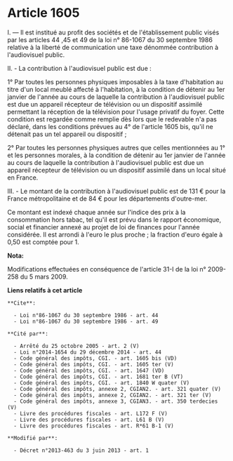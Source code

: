 # Article 1605

I. ― Il est institué au profit des sociétés et de l'établissement public visés par les articles 44 ,45 et 49 de la loi n°
86-1067 du 30 septembre 1986 relative à la liberté de communication une taxe dénommée contribution à l'audiovisuel public. 

II. - La contribution à l'audiovisuel public est due : 

1° Par toutes les personnes physiques imposables à la taxe d'habitation au titre d'un local meublé affecté à l'habitation, à
la condition de détenir au 1er janvier de l'année au cours de laquelle la contribution à l'audiovisuel public est due un
appareil récepteur de télévision ou un dispositif assimilé permettant la réception de la télévision pour l'usage privatif du
foyer. Cette condition est regardée comme remplie dès lors que le redevable n'a pas déclaré, dans les conditions prévues au
4° de l'article 1605 bis, qu'il ne détenait pas un tel appareil ou dispositif ; 

2° Par toutes les personnes physiques autres que celles mentionnées au 1° et les personnes morales, à la condition de détenir
au 1er janvier de l'année au cours de laquelle la contribution à l'audiovisuel public est due un appareil récepteur de
télévision ou un dispositif assimilé dans un local situé en France. 

III. - Le montant de la contribution à l'audiovisuel public est de 131 € pour la France métropolitaine et de 84 € pour les
départements d'outre-mer. 

Ce montant est indexé chaque année sur l'indice des prix à la consommation hors tabac, tel qu'il est prévu dans le rapport
économique, social et financier annexé au projet de loi de finances pour l'année considérée. Il est arrondi à l'euro le plus
proche ; la fraction d'euro égale à 0,50 est comptée pour 1.

**Nota:**

Modifications effectuées en conséquence de l'article 31-I de la loi n° 2009-258 du 5 mars 2009.

**Liens relatifs à cet article**

	**Cite**:

	  - Loi n°86-1067 du 30 septembre 1986 - art. 44
	  - Loi n°86-1067 du 30 septembre 1986 - art. 49

	**Cité par**:

	  - Arrêté du 25 octobre 2005 - art. 2 (V)
	  - Loi n°2014-1654 du 29 décembre 2014 - art. 44
	  - Code général des impôts, CGI. - art. 1605 bis (VD)
	  - Code général des impôts, CGI. - art. 1605 ter (V)
	  - Code général des impôts, CGI. - art. 1647 (VD)
	  - Code général des impôts, CGI. - art. 1681 ter B (VT)
	  - Code général des impôts, CGI. - art. 1840 W quater (V)
	  - Code général des impôts, annexe 2, CGIAN2. - art. 321 quater (V)
	  - Code général des impôts, annexe 2, CGIAN2. - art. 321 ter (V)
	  - Code général des impôts, annexe 3, CGIAN3. - art. 350 terdecies (V)
	  - Livre des procédures fiscales - art. L172 F (V)
	  - Livre des procédures fiscales - art. L61 B (V)
	  - Livre des procédures fiscales - art. R*61 B-1 (V)

	**Modifié par**:

	  - Décret n°2013-463 du 3 juin 2013 - art. 1

